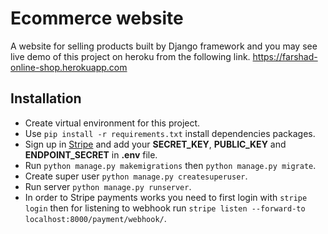 # Ecommerce website
A website for selling products built by Django framework and you may see live demo of this project on heroku from the following link.
https://farshad-online-shop.herokuapp.com

## Installation
* Create virtual environment for this project.
* Use ```pip install -r requirements.txt``` install dependencies packages.
* Sign up in [Stripe](https://stripe.com/) and add your **SECRET_KEY**, **PUBLIC_KEY** and **ENDPOINT_SECRET** in **.env** file.
* Run ```python manage.py makemigrations``` then ```python manage.py migrate```.
* Create super user ```python manage.py createsuperuser```.
* Run server ```python manage.py runserver```.
* In order to Stripe payments works you need to first login with ```stripe login``` then for listening to webhook run ```stripe listen --forward-to localhost:8000/payment/webhook/```.
